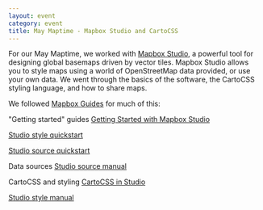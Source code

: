 ```yaml
---
layout: event
category: event
title: May Maptime - Mapbox Studio and CartoCSS
---
```


For our May Maptime, we worked with [Mapbox Studio](https://www.mapbox.com/mapbox-studio/), a powerful tool for designing global basemaps driven by vector tiles. Mapbox Studio allows you to style maps using a world of OpenStreetMap data provided, or use your own data. We went through the basics of the software, the CartoCSS styling language, and how to share maps.

We followed [Mapbox Guides](https://www.mapbox.com/guides/) for much of this:

"Getting started" guides
[Getting Started with Mapbox Studio](https://www.mapbox.com/guides/getting-started-studio/)

[Studio style quickstart](https://www.mapbox.com/guides/style-quickstart/)

[Studio source quickstart](https://www.mapbox.com/guides/source-quickstart/)

Data sources
[Studio source manual](https://www.mapbox.com/guides/source-manual/)

CartoCSS and styling
[CartoCSS in Studio](https://www.mapbox.com/guides/cartocss-in-studio/)

[Studio style manual](https://www.mapbox.com/guides/style-manual/)